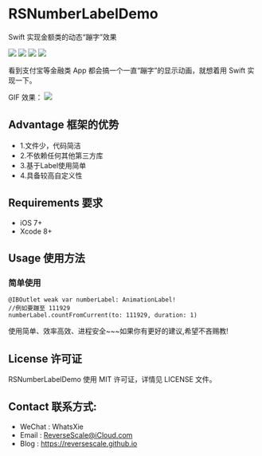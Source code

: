 # RSNumberLabelDemo
Swift 实现金额类的动态“蹦字”效果

![](https://img.shields.io/badge/platform-iOS-red.svg) 
![](https://img.shields.io/badge/language-swift-orange.svg) 
![](https://img.shields.io/badge/download-2.0MB-brightgreen.svg)
![](https://img.shields.io/badge/license-MIT%20License-brightgreen.svg) 

看到支付宝等金融类 App 都会搞一个一直“蹦字”的显示动画，就想着用 Swift 实现一下。

GIF 效果：
![](http://og1yl0w9z.bkt.clouddn.com/17-9-20/57923035.jpg)

## Advantage 框架的优势
* 1.文件少，代码简洁
* 2.不依赖任何其他第三方库
* 3.基于Label使用简单
* 4.具备较高自定义性


## Requirements 要求
* iOS 7+
* Xcode 8+


## Usage 使用方法
### 简单使用
```
@IBOutlet weak var numberLabel: AnimationLabel!
//例如要蹦至 111929
numberLabel.countFromCurrent(to: 111929, duration: 1)

```

使用简单、效率高效、进程安全~~~如果你有更好的建议,希望不吝赐教!


## License 许可证
RSNumberLabelDemo 使用 MIT 许可证，详情见 LICENSE 文件。


## Contact 联系方式:
* WeChat : WhatsXie
* Email : ReverseScale@iCloud.com
* Blog : https://reversescale.github.io
